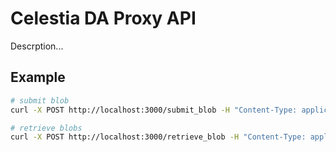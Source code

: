 # Celestia DA Proxy API

Descrption...

## Example

```bash
# submit blob
curl -X POST http://localhost:3000/submit_blob -H "Content-Type: application/json" -d '{"data":"SGVsbG8gV29ybGQ="}'

# retrieve blobs
curl -X POST http://localhost:3000/retrieve_blob -H "Content-Type: application/json" -d '{"retrieve_height":"1830482"}'
```
